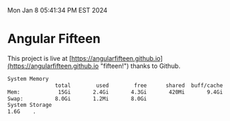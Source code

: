 Mon Jan  8 05:41:34 PM EST 2024

# Angular Fifteen


This project is live at [https://angularfifteen.github.io](https://angularfifteen.github.io "fifteen!") thanks to Github.

```bash
System Memory
               total        used        free      shared  buff/cache   available
Mem:            15Gi       2.4Gi       4.3Gi       420Mi       9.4Gi        12Gi
Swap:          8.0Gi       1.2Mi       8.0Gi
System Storage
1.6G	.
